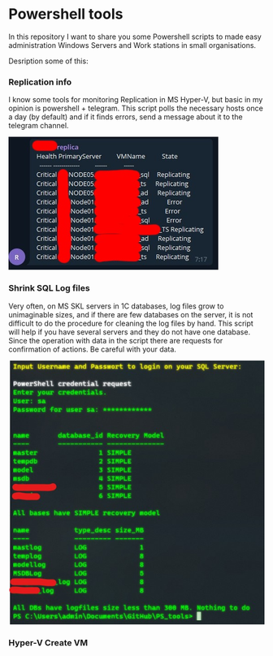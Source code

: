 # Powershell tools

In this repository I want to share you some Powershell scripts to made easy administration Windows Servers and Work stations in small organisations.

Desription some of this:

### Replication info
I know some tools for monitoring Replication in MS Hyper-V, but basic in my opinion is powershell + telegram.
This script polls the necessary hosts once a day (by default) and if it finds errors, send a message about it to the telegram channel.

![example message](/images/repl_nfo.jpg)

### Shrink SQL Log files
Very often, on MS SKL servers in 1C databases, log files grow to unimaginable sizes, and if there are few databases on the server, it is not difficult to do the procedure for cleaning the log files by hand. This script will help if you have several servers and they do not have one database. Since the operation with data in the script there are requests for confirmation of actions. Be careful with your data.

![shrn_sql](/images/shrn_sql.jpg)

### Hyper-V Create VM
